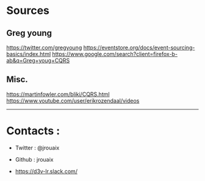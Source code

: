 # Sources

## Greg young
https://twitter.com/gregyoung
https://eventstore.org/docs/event-sourcing-basics/index.html
https://www.google.com/search?client=firefox-b-ab&q=Greg+youg+CQRS

## Misc.
https://martinfowler.com/bliki/CQRS.html
https://www.youtube.com/user/erikrozendaal/videos



---
# Contacts :
- Twitter : @jrouaix

- Github : jrouaix

- https://d3v-lr.slack.com/

